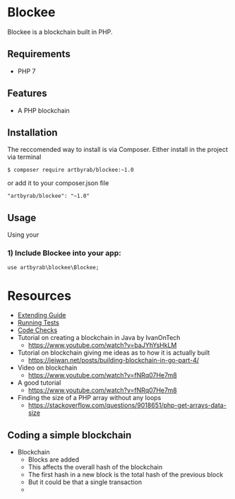 # Blockee

Blockee is a blockchain built in PHP.

## Requirements

* PHP 7

## Features

* A PHP blockchain

## Installation

The reccomended way to install is via Composer.
Either install in the project via terminal
```
$ composer require artbyrab/blockee:~1.0
```

or add it to your composer.json file
```
"artbyrab/blockee": "~1.0"
```

## Usage

Using your

### 1) Include Blockee into your app:
```
use artbyrab\blockee\Blockee;
```

# Resources

* [Extending Guide](documents/extending.md)
* [Running Tests](documents/running-tests.md)
* [Code Checks](documents/code-checks.md)
* Tutorial on creating a blockchain in Java by IvanOnTech
    * https://www.youtube.com/watch?v=baJYhYsHkLM
* Tutorial on blockchain giving me ideas as to how it is actually built
    * https://jeiwan.net/posts/building-blockchain-in-go-part-4/
* Video on blockchain
    * https://www.youtube.com/watch?v=fNRq07He7m8
* A good tutorial
    * https://www.youtube.com/watch?v=fNRq07He7m8
* Finding the size of a PHP array without any loops
    * https://stackoverflow.com/questions/9018651/php-get-arrays-data-size

## Coding a simple blockchain

* Blockchain
    * Blocks are added
    * This affects the overall hash of the blockchain
    * The first hash in a new block is the total hash of the previous block
    * But it could be that a single transaction
    * 